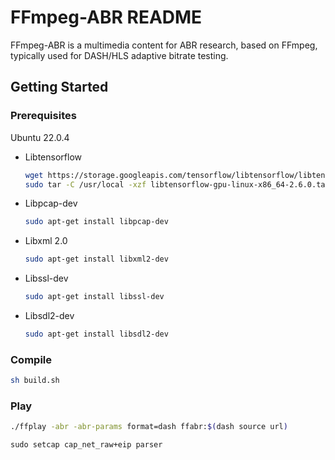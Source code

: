 FFmpeg-ABR README
=============

FFmpeg-ABR is a multimedia content for ABR research, based on FFmpeg, typically used for DASH/HLS adaptive bitrate testing.


## Getting Started

### Prerequisites

Ubuntu 22.0.4

* Libtensorflow
  ```sh
  wget https://storage.googleapis.com/tensorflow/libtensorflow/libtensorflow-gpu-linux-x86_64-2.6.0.tar.gz
  sudo tar -C /usr/local -xzf libtensorflow-gpu-linux-x86_64-2.6.0.tar.gz
  ```

* Libpcap-dev
  ```sh
  sudo apt-get install libpcap-dev
  ```

* Libxml 2.0
  ```sh
  sudo apt-get install libxml2-dev
  ```

* Libssl-dev
  ```sh
  sudo apt-get install libssl-dev
  ```

* Libsdl2-dev
  ```sh
  sudo apt-get install libsdl2-dev
  ```

### Compile

```sh
sh build.sh
```

### Play

```sh
./ffplay -abr -abr-params format=dash ffabr:$(dash source url)
```

```
sudo setcap cap_net_raw+eip parser
```